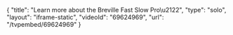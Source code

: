 {
    "title": "Learn more about the Breville Fast Slow Pro\u2122",
    "type": "solo",
    "layout": "iframe-static",
    "videoId": "69624969",
    "url": "\/tvpembed\/69624969"
}